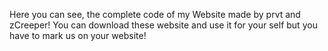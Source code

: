 Here you can see, the complete code of my Website made by prvt and zCreeper!
You can download these website and use it for your self but you have to mark us on your website!
